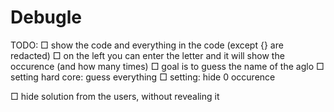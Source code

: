 # Debugle

TODO:
□ show the code and everything in the code (except {} are redacted)
□ on the left you can enter the letter and it will show the occurence (and how many times)
□ goal is to guess the name of the aglo
□ setting hard core: guess everything
□ setting: hide 0 occurence

□ hide solution from the users, without revealing it
